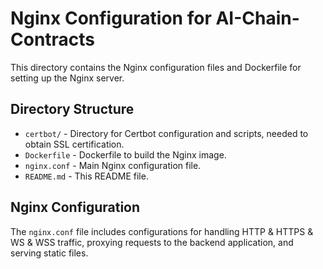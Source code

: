 # Nginx Configuration for AI-Chain-Contracts

This directory contains the Nginx configuration files and Dockerfile for setting up the Nginx server.

## Directory Structure

- `certbot/` - Directory for Certbot configuration and scripts, needed to obtain SSL certification.
- `Dockerfile` - Dockerfile to build the Nginx image.
- `nginx.conf` - Main Nginx configuration file.
- `README.md` - This README file.

## Nginx Configuration

The `nginx.conf` file includes configurations for handling HTTP & HTTPS & WS & WSS traffic, proxying requests to the backend application, and serving static files.